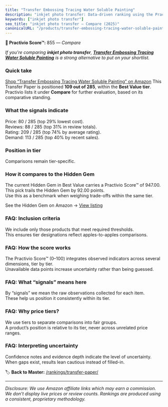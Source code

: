 ```yaml
---
title: "Transfer Embossing Tracing Water Soluble Painting"
description: "inkjet photo transfer: Data-driven ranking using the Practivio Score™. Positioned by quality, value, demand, findability, momentum."
keywords: ["inkjet photo transfer"]
seo_title: "inkjet photo transfer — Compare (2025)"
canonicalURL: "/products/transfer-embossing-tracing-water-soluble-painting-B088CVD7HQ/"
---
```


**🛒 Practivio Score™:** 855 — _Compare_


*If you're comparing **inkjet photo transfer**, **[Transfer Embossing Tracing Water Soluble Painting](https://www.amazon.com/dp/B088CVD7HQ?tag=practivio-20)** is a strong alternative to put on your shortlist.*
### Quick take
[Shop “Transfer Embossing Tracing Water Soluble Painting” on Amazon](https://www.amazon.com/dp/B088CVD7HQ?tag=practivio-20)
This Transfer Paper is positioned **109 out of 285**, within the **Best Value tier**.  
Practivio lists it under **Compare** for further evaluation, based on its comparative standing.

### What the signals indicate
Price: 80 / 285 (top 29% lowest cost).  
Reviews: 88 / 285 (top 31% in review totals).  
Rating: 209 / 285 (top 74% by average rating).  
Demand: 113 / 285 (top 40% by recent sales).

### Position in tier
Comparisons remain tier-specific.

### How it compares to the Hidden Gem
The current Hidden Gem in Best Value carries a Practivio Score™ of 947.00.  
This pick trails the Hidden Gem by 92.00 points.  
Use this as a benchmark when weighing trade-offs within the same tier.  

See the Hidden Gem on Amazon → [View listing](https://www.amazon.com/dp/B0943DQ9CD?tag=practivio-20)

### FAQ: Inclusion criteria
We include only those products that meet required thresholds.  
This ensures tier designations reflect apples-to-apples comparisons.

### FAQ: How the score works
The Practivio Score™ (0–100) integrates observed indicators across several dimensions, tier by tier.  
Unavailable data points increase uncertainty rather than being guessed.

### FAQ: What “signals” means here
By “signals” we mean the raw observations collected for each item.  
These help us position it consistently within its tier.

### FAQ: Why price tiers?
We use tiers to separate comparisons into fair groups.  
A product’s position is relative to its tier, never across unrelated price ranges.

### FAQ: Interpreting uncertainty
Confidence notes and evidence depth indicate the level of uncertainty.  
When gaps exist, results lean cautious instead of filled-in.

<!-- Missing template for Compare/CompareWithinPriceClass -->


🏷️ **Back to Master:** [/rankings/transfer-paper/](/rankings/transfer-paper/)

---
_Disclosure: We use Amazon affiliate links which may earn a commission. We don’t display live prices or review counts. Rankings are produced using a consistent, proprietary methodology._
